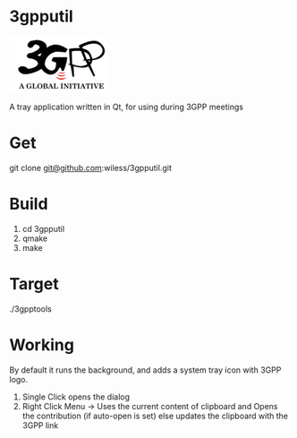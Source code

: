 3gpputil
========
![3GPP Logo](/3gpp.png)

A tray application written in Qt, for using during 3GPP meetings

Get
=====
git clone git@github.com:wiless/3gpputil.git

Build
======
1. cd 3gpputil
2. qmake
3. make


Target 
=======
./3gpptools


Working
============
By default it runs the background, and adds a system tray icon with 3GPP logo. 

1. Single Click opens the dialog
2. Right Click Menu -> Uses the current content of clipboard and Opens the contribution (if auto-open is set) else updates the clipboard with the 3GPP link

